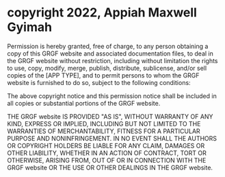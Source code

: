 # copyright 2022, Appiah Maxwell Gyimah

Permission is hereby granted, free of charge, to any person obtaining a copy of this GRGF website and associated documentation files, to deal in the GRGF website without restriction, including without limitation the rights to use, copy, modify, merge, publish, distribute, sublicense, and/or sell copies of the [APP TYPE], and to permit persons to whom the GRGF website is furnished to do so, subject to the following conditions:

The above copyright notice and this permission notice shall be included in all copies or substantial portions of the GRGF website.

THE GRGF website IS PROVIDED "AS IS", WITHOUT WARRANTY OF ANY KIND, EXPRESS OR IMPLIED, INCLUDING BUT NOT LIMITED TO THE WARRANTIES OF MERCHANTABILITY, FITNESS FOR A PARTICULAR PURPOSE AND NONINFRINGEMENT. IN NO EVENT SHALL THE AUTHORS OR COPYRIGHT HOLDERS BE LIABLE FOR ANY CLAIM, DAMAGES OR OTHER LIABILITY, WHETHER IN AN ACTION OF CONTRACT, TORT OR OTHERWISE, ARISING FROM, OUT OF OR IN CONNECTION WITH THE GRGF website OR THE USE OR OTHER DEALINGS IN THE GRGF website.